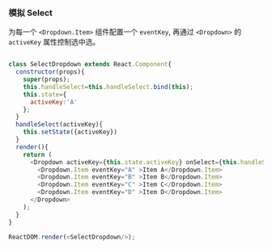 ### 模拟 Select

为每一个 `<Dropdown.Item>` 组件配置一个 `eventKey`,  再通过 `<Dropdown>` 的 `activeKey` 属性控制选中选。

<!--start-code-->
```js

class SelectDropdown extends React.Component{
  constructor(props){
    super(props);
    this.handleSelect=this.handleSelect.bind(this);
    this.state={
      activeKey:'A'
    };
  }
  handleSelect(activeKey){
    this.setState({activeKey})
  }
  render(){
    return (
      <Dropdown activeKey={this.state.activeKey} onSelect={this.handleSelect} >
        <Dropdown.Item eventKey="A" >Item A</Dropdown.Item>
        <Dropdown.Item eventKey="B" >Item B</Dropdown.Item>
        <Dropdown.Item eventKey="C" >Item C</Dropdown.Item>
        <Dropdown.Item eventKey="D" >Item D</Dropdown.Item>
      </Dropdown>
    );
  }
}

ReactDOM.render(<SelectDropdown/>);
```
<!--end-code-->